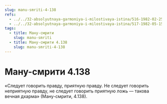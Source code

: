 ```yaml
---
slug: manu-smriti-4-138
refs:
  - ../../32-absolyutnaya-garmoniya-i-milostivaya-istina/516-1982-02-25-a-b1-c3-b3-c1-c4-uchenie-shridhara-maharadzha-o-garmonii-i-istine.md
  - ../../32-absolyutnaya-garmoniya-i-milostivaya-istina/517-1982-05-15-b3-v-otlichie-ot-goloj-pravdy-istina-obladaet-kachestvami-milosti-i-krasoty.md
tags:
  - title: Ману-смрити
    slug: manu-smriti
  - title: Ману-смрити 4.138
    slug: manu-smriti-4-138
---
```


# Ману-смрити 4.138

«Следует говорить правду, приятную правду. Не следует говорить неприятную правду, не следует говорить приятную ложь — такова вечная дхарма» (Ману-смрити, 4.138).

